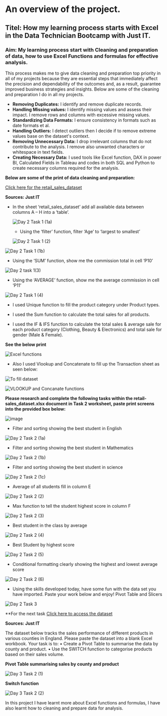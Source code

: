 # An overview of the project.

## Titel: How my learning process starts with Excel in the Data Technician Bootcamp with Just IT.

### Aim: My learning process start with Cleaning and preparation of data, how to use Excel Functions and formulas for effective analysis.


This process makes me to give data cleaning and preparation top priority in all of my projects because they are essential steps that immediately affect the precision and dependability of the outcomes and, as a result, guarantee improved business strategies and insights. Below are some of the cleaning and preparation I do in all my projects.

* **Removing Duplicates:** I identify and remove duplicate records.
* **Handling Missing values:** I identify missing values and assess their impact. I remove rows and columns with excessive missing values.
* **Standardizing Data Formats:** I ensure consistency in formats such as date formats et al.
* **Handling Outliers:** I detect outliers then I decide if to remove extreme values base on the dataset's context.
* **Removing Unnecessary Data:** I drop irrelevant columns that do not contribute to the analysis. I remove also unwanted characters or whitespace in text fields.
* **Creating  Necessary Data:** I used tools like Excel function, DAX in power BI, Calculated Fields in Tableau and codes in both SQL and Python to create necessary columns required for the analysis.

**Below are some of the print of data cleaning and preparation:**

[Click here for the retail_sales_dataset](https://github.com/Chibuike-Ile/How-my-learning-process-starts-with-Excel/blob/main/retail_sales_dataset_Master.xlsx)

**Sources: Just IT**

* In the sheet ‘retail_sales_dataset’ add all available data between columns A – H into a ‘table’.
 
  ![Day 2 Task 1 (1a)](https://github.com/user-attachments/assets/51bb285a-bd7b-41da-af9d-c16e6ddf2387)

  * Using the ‘filter’ function, filter ‘Age’ to ‘largest to smallest’
    
  ![Day 2 Task 1 (2)](https://github.com/user-attachments/assets/b65335e5-954f-4a90-a605-ce04699f0863)

 ![Day 2 Task 1 (1b)](https://github.com/user-attachments/assets/43b043af-fcb3-4e51-8d34-f9d87299eeee)

* Using the ‘SUM’ function, show me the commission total in cell ‘P10’
    
![Day 2 task 1(3)](https://github.com/user-attachments/assets/df9dfdd9-e6db-4b32-985f-31c5e7d814e6)

* Using the ‘AVERAGE’ function, show me the average commission in cell ‘P11’
  
![Day 2 Task 1 (4)](https://github.com/user-attachments/assets/94170b84-197e-4a72-badc-1a8194513a28)

* I used Unique function to fill the product category under Product types.

* I used the Sum function to calculate the total sales for all products.

* I used the IF & IFS function to calculate the total sales & average sale for each product category (Clothing, Beauty & Electronics) and total sale for gender (Male & Female).

**See the below print**

![Excel functions](https://github.com/user-attachments/assets/d8312530-e715-45bc-9fbb-7cc083ed4bb6)

* Also I used Vlookup and Concatenate to fill up the Transaction sheet as seen below:
  
![To fill dataset](https://github.com/user-attachments/assets/edc3bbbc-e2a9-41ef-a955-d46f853cc219)

![VLOOKUP and Concanate functions](https://github.com/user-attachments/assets/8614f15c-d2db-4544-aec0-591b7600f7c1)




**Please research and complete the following tasks within the retail-sales_dataset.xlsx document in Task 2 worksheet, paste print screens into the provided box below:**

![image](https://github.com/user-attachments/assets/082fab78-1d6a-4480-bd25-cdcb74b0e551)

* Filter and sorting showing the best student in English
  
![Day 2 Task 2 (1a)](https://github.com/user-attachments/assets/eae8ca04-2e73-4e39-9189-b105ad519734)

* Filter and sorting showing the best student in Mathematics
  
![Day 2 Task 2 (1b)](https://github.com/user-attachments/assets/3f86ba32-8223-4616-b758-1f3b9bd562a9)

* Filter and sorting showing the best student in science

![Day 2 Task 2 (1c)](https://github.com/user-attachments/assets/a4cbda2c-028f-4b98-8396-dd469c499a89)

* Average of all students fill in column E
  
![Day 2 Task 2 (2)](https://github.com/user-attachments/assets/7927065c-4299-42eb-93b9-55fb9c9827f4)

* Max function to tell the student highest score in column F
  
![Day 2 Task 2 (3)](https://github.com/user-attachments/assets/d8e6e4fc-a9e2-476e-8e55-01053552ad72)

* Best student in the class by average
  
![Day 2 Task 2 (4)](https://github.com/user-attachments/assets/f1c5d244-207d-480a-ba2e-066b122e9b15)

* Best Student by highest score
  
![Day 2 Task 2 (5)](https://github.com/user-attachments/assets/fdccfad0-b4d1-4b90-84b9-358f4dd09fb6)

* Conditional formatting clearly showing the highest and lowest average score
  
![Day 2 Task 2 (6)](https://github.com/user-attachments/assets/c740e1ab-cf08-4488-b0b8-052df20fad3a)

* Using the skills developed today, have some fun with the data set you have imported. Paste your work below and enjoy! Pivot Table and Slicers

![Day 2 Task 3](https://github.com/user-attachments/assets/d79c214d-1554-458f-9dfd-af6e22870437)

**For the next task [Click here to access the dataset]()

**Sources: Just IT**

The dataset below tracks the sales performance of different products in various counties in England. Please paste the dataset into a blank Excel workbook. Your task is to:
•	Create a Pivot Table to summarise the data by county and product.
•	Use the SWITCH function to categorise products based on their sales volume.

**Pivot Table summarising sales by county and product**

![Day 3 Task 2 (1)](https://github.com/user-attachments/assets/311a2e56-8e80-40da-8810-27ab11f6cf53)


**Switch function**

![Day 3 Task 2 (2)](https://github.com/user-attachments/assets/6b5a8c22-a6a5-43b3-84b8-58f4814e60f8)

In this project I have learnt more about Excel functions and formulas, I have also learnt how to cleaning and prepare data for analysis.





     
